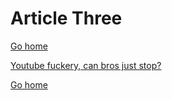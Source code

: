 # Article Three
[Go home](/index.html)

[Youtube fuckery, can bros just stop?](https://www.youtube.com/watch?v=Gjo1hlIey9g)

[Go home](/index.html)